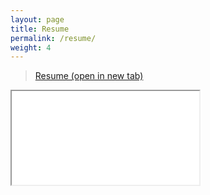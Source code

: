 ```yaml
---
layout: page
title: Resume
permalink: /resume/
weight: 4
---
```


> <a href="/assets/doc/CV_final.pdf" target="_blank">Resume (open in new tab)</a>

<div class="embed-responsive embed-responsive-4by3">
  <iframe class="embed-responsive-item" src="/assets/doc/CV_final.pdf" allowfullscreen></iframe>
</div>
